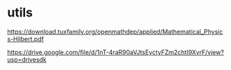 # utils

https://download.tuxfamily.org/openmathdep/applied/Mathematical_Physics-Hilbert.pdf

https://drive.google.com/file/d/1nT-4raR90aVJtsEyctyFZm2chtI9XvrF/view?usp=drivesdk
